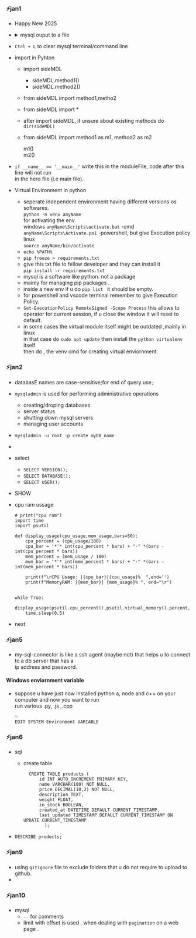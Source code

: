 ### ⚡jan1 
- Happy New 2025
-   <details>
      <summary>mysql ouput to a file</summary>     

        🔹In the command echo "SHOW TABLES;" | mysql -u root -p mysql > ~/project/  system_tables.txt, the execution order is as follows:  
        
        - echo "SHOW TABLES;" runs first, generating the string SHOW TABLES; to be sent through the pipe.
        
        - The pipe (|) takes the output from echo and sends it as input to the MySQL client.
        
        - The MySQL command (mysql -u root -p mysql) runs concurrently with echo, waiting for input while prompting for a password due to the -p option.
        
        - Output redirection (> ~/project/system_tables.txt) occurs after the MySQL command executes, saving the results of SHOW TABLES; to the specified file.
        
        This sequence illustrates how piped commands execute in parallel, with the first command producing output that feeds into the second command.

        🔹2nd Approach
            👉 mysql -u root -p -e "SHOW TABLES;" mysql > ~/project/system_tables.txt   

            - Replace root with your MySQL root username (if different).
            - Enter the password when prompted.
            - The -e flag allows you to execute SQL statements directly from the command line.   

            - The mysql -u root -p -e "SHOW TABLES;" part executes the SQL command SHOW TABLES;.
            - By adding mysql after the SQL command, we specify the database (in this case, the mysql system database) where the SHOW TABLES; command should be executed.

            - If you don’t specify the database, MySQL won’t know where to execute the SHOW TABLES; command, and you'll get an error like: NO database selected

            🔹If the database is named test_DB, you simply replace mysql with test_DB   

                mysql -u root -p -e "SHOW TABLES;" test_DB > ~/project/system_tables.txt  

            🔹If you want to copy the contents of the maintable from the database test_DB to a file table.txt  
            👇  
            mysql -u root -p -e "SELECT * FROM maintable;" test_DB > ~/project/table.txt

            Explanation:
            mysql -u root -p: Connects to MySQL as the root user.
            -e "SELECT * FROM maintable;": Executes the SQL query to select all rows and columns from the table maintable.
            test_DB: Specifies the database where maintable resides.
            >~/project/table.txt: Redirects the output of the query to the file table.txt in the 
             ~/project directory.

             ~ represents the home directory for that user , its value is different for different users.

             Notes:
                🔻If the table has many rows or complex data, the output in table.txt might include column headers and data in a tab-separated format.

                🔻For custom formatting, you might need to tweak the SQL query or use additional tools like awk or sed.




        
  
    </details>

- `Ctrl + L` to clear mysql terminal/command line 
- import in Pyhton
    - import sideMDL  
      - sideMDL.method1()  
      - sideMDL.method2() 
    - from sideMDL import method1,metho2
    - from sideMDL import *
    - after import sideMDL, if unsure about existing methods do `dir(sideMDL)`
    - from sideMDL import method1 as m1, method2 as m2  

        m1()   
        m2()
    
- `if __name__ == '__main__'`   write this in the moduleFile, code after this line will not run   
   in the hero file (i.e main file).

- Virtual Environment in python 
    - seperate independent environment having different versions os softwares.  
      `python -m venv anyName`  
      for activating the env   
      windows 
      `anyName\Scripts\activate.bat` -cmd 
      `anyName\Scripts\Activate.ps1` -powershell, but give Execution policy  
      linux  
      `source anyName/bin/activate`
    - `echo %PATH%`
    -  `pip freeze > requirements.txt`
    - give this txt file to fellow developer and they can install it   
      `pip install -r requirements.txt`
    - mysql is a software like python. not a package
    - mainly for managing pip packages .
    - inside a new env if u do `pip list ` it should be empty.
    - for powershell and vscode terminal remember to give Execution Policy.
    - `Set-ExecutionPolicy RemoteSigned -Scope Process` this allows to operator for current session, if u close the window it will reset to default.
    - in some cases the virtual module itself might be outdated ,mainly in linux  
      in that case do `sudo apt update` then install the `python virtualenv ` itself   
      then do , the venv cmd for creating virtual enviornment. 


### ⚡jan2
 
 - databasE names are case-sensitive;for end of query use`;`  
 - `mysqladmin` is used for performing administrative operations   
    - creating/droping databases
    - server status  
    - shutting down mysql servers  
    - managing user accounts
 - `mysqladmin -u root -p create myDB_name`
 -  
 - select
    - `SELECT VERSION();`
    - `SELECT DATABASE();`
    - `SELECT USER();`
 - SHOW 
    
- cpu ram ussage
  
      # print("cpu ram")
      import time 
      import psutil

      def display_usage(cpu_usage,mem_usage,bars=50):
          cpu_percent = (cpu_usage/100)
          cpu_bar = '*'* int(cpu_percent * bars) + "-" *(bars -int(cpu_percent * bars))
          mem_percent = (mem_usage / 100)
          mem_bar = '*'* int(mem_percent * bars) + "-" *(bars -int(mem_percent * bars))

          print(f"\rCPU Usage: |{cpu_bar}|{cpu_usage}%  ",end='')
          print(f"MemoryRAM: |{mem_bar}| {mem_usage}% ", end="\r")


      while True:
          display_usage(psutil.cpu_percent(),psutil.virtual_memory().percent,60)    
          time.sleep(0.5) 

- next


### ⚡jan5

- my-sql-connector is like a ssh agent (maybe not) that helps u to connect to a db server that has a  
  ip address and password.

#### Windows enviornment variable 

- suppose u have just now installed python a, node and c++ on your computer and now you want to run   
  run various .py, .js ,.cpp   

      ✨
      EDIT SYSTEM Environment VARIABLE 
      


### ⚡jan6


- sql   
    - create table  

            CREATE TABLE products (
                id INT AUTO_INCREMENT PRIMARY KEY,
                name VARCHAR(100) NOT NULL,
                price DECIMAL(10,2) NOT NULL,
                description TEXT,
                weight FLOAT,
                in_stock BOOLEAN,
                created_at DATETIME DEFAULT CURRENT_TIMESTAMP,
                last_updated TIMESTAMP DEFAULT CURRENT_TIMESTAMP ON UPDATE CURRENT_TIMESTAMP
                  );  

- `DESCRIBE products;`


### ⚡jan9

- using `gitignore` file to exclude folders that u do not require to upload to github.  
- 

### ⚡jan10

- mysql 
    - `--` for comments
    - limit with offset is used , when dealing with `pagination` on a web page .